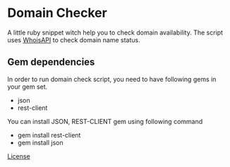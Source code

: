 # Domain Checker

A little ruby snippet witch help you to check domain availability. The script uses 
[WhoisAPI](http://www.whoisxmlapi.com) to check domain name status.

## Gem dependencies

In order to run domain check script, you need to have following gems in your gem set. 

- json
- rest-client

You can install JSON, REST-CLIENT gem using following command

- gem install rest-client
- gem install json

[License](https://github.com/gayanvirajith/Domain-Checker/blob/master/LICENSE)





